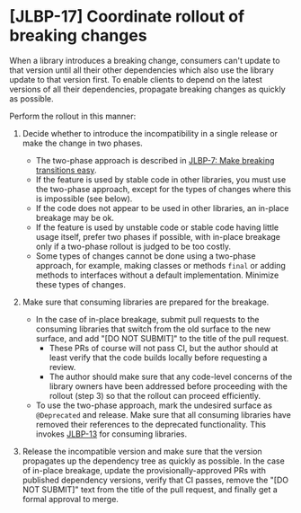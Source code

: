 # [JLBP-17] Coordinate rollout of breaking changes

When a library introduces a breaking change, consumers
can't update to that version until all their other dependencies which also use
the library update to that version first. To enable clients to depend on the
latest versions of all their dependencies, propagate breaking changes as
quickly as possible.

Perform the rollout in this manner:

1. Decide whether to introduce the incompatibility in a single release or
   make the change in two phases.
   - The two-phase approach is described in [JLBP-7: Make breaking transitions
     easy](JLBP-7.md).
   - If the feature is used by stable code in other libraries, you must use the
     two-phase approach, except for the types of changes where this is
     impossible (see below).
   - If the code does not appear to be used in other libraries, an in-place
     breakage may be ok.
   - If the feature is used by unstable code or stable code having little usage
     itself, prefer two phases if possible, with in-place breakage only if a
     two-phase rollout is judged to be too costly.
   - Some types of changes cannot be done using a two-phase approach, for
     example, making classes or methods `final` or adding methods to interfaces
     without a default implementation. Minimize these types of changes.

2. Make sure that consuming libraries are prepared for the breakage.
   - In the case of in-place breakage, submit pull requests to the
     consuming libraries that switch from the old surface to the new surface,
     and add "[DO NOT SUBMIT]" to the title of the pull request.
     - These PRs of course will not pass CI, but the author should at
       least verify that the code builds locally before requesting a review.
     - The author should make sure that any code-level concerns of the library
       owners have been addressed before proceeding with the rollout (step 3) so
       that the rollout can proceed efficiently.
   - To use the two-phase approach, mark the undesired surface as
     `@Deprecated` and release. Make sure that all consuming libraries
     have removed their references to the deprecated functionality. This invokes
     [JLBP-13](JLBP-13.md) for consuming libraries.
     
3. Release the incompatible version and make sure that the version propagates up
   the dependency tree as quickly as possible. In the case of in-place breakage,
   update the provisionally-approved PRs with published dependency versions,
   verify that CI passes, remove the "[DO NOT SUBMIT]" text from the title of
   the pull request, and finally get a formal approval to merge.
